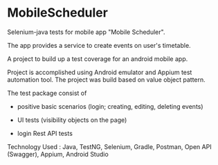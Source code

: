 # MobileScheduler

Selenium-java tests for mobile app "Mobile Scheduler".

The app provides a service to create events on user's timetable. 

A project to build up a test coverage for an android mobile app.

Project is accomplished using Android emulator and Appium test automation tool.
The project was build based on value object pattern.

The test package consist of
- positive basic scenarios (login; creating, editing, deleting events)

- UI tests (visibility objects on the page)

- login Rest API tests

Technology Used : Java, TestNG, Selenium, Gradle, Postman, Open API (Swagger), Appium, Android Studio
